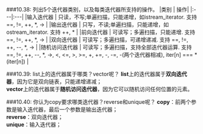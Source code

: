 ###10.38: 列出5个迭代器类别，以及每类迭代器所支持的操作。
|类别		| 操作|
|:---|:---|
|输入迭代器 | 只读，不写;单遍扫描，只能递增，如istream_iterator. 支持 ==, !=, ++, *, -> |
|输出迭代器 | 只写，不读;单遍扫描，只能递增，如ostream_iterator. 支持 ++, * |
|前向迭代器 | 可读写；多遍扫描，只能递增. 支持 ==, !=, ++, *, -> |
|双向迭代器 | 可读写；多遍扫描，可递增递减. 支持 ==, !=, ++, --, *, -> |
|随机访问迭代器 | 可读写；多遍扫描，支持全部迭代器运算. 支持 ==, !=, ++, --, *, ->, <, <=, >, >=, +, +=, -, -=, -(两个迭代器相减), iter[n] === *(iter[n]) |

###10.39: list上的迭代器属于哪类？vector呢？
**list**上的迭代器属于**双向迭代器**，因为它是双向链表，只能递增递减；  
**vector**上的迭代器属于**随机访问迭代器**，因为它可以随机访问任何位置的元素。   

###10.40: 你认为copy要求哪类迭代器？reverse和unique呢？
**copy**：前两个参数是输入迭代器，最后一个参数是输出迭代器；  
**reverse**：双向迭代器；  
**unique**：输入迭代器；






